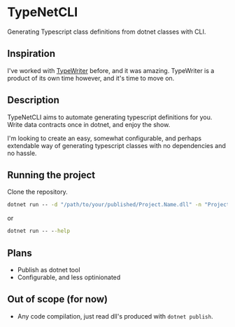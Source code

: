 # TypeNetCLI
Generating Typescript class definitions from dotnet classes with CLI.

## Inspiration
I've worked with [TypeWriter](https://frhagn.github.io/Typewriter/) before, and it was amazing. TypeWriter is a product of its own time however, and it's time to move on.

## Description
TypeNetCLI aims to automate generating typescript definitions for you. Write data contracts once in dotnet, and enjoy the show.

I'm looking to create an easy, somewhat configurable, and perhaps extendable way of generating typescript classes with no dependencies and no hassle.

## Running the project
Clone the repository.

``` cmd
dotnet run -- -d "/path/to/your/published/Project.Name.dll" -n "Project.Name.Domain.Enums", "Project.Name.Domain.DataContracts" -o "/path/to/desired/output/directory"
```

or 

``` cmd
dotnet run -- --help
```

## Plans
* Publish as dotnet tool
* Configurable, and less optinionated

## Out of scope (for now)
* Any code compilation, just read dll's produced with `dotnet publish`.
